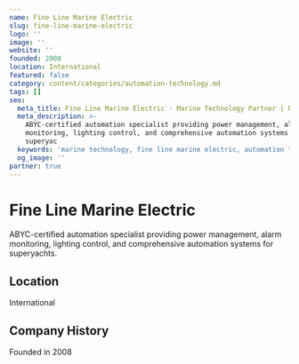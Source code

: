 ```yaml
---
name: Fine Line Marine Electric
slug: fine-line-marine-electric
logo: ''
image: ''
website: ''
founded: 2008
location: International
featured: false
category: content/categories/automation-technology.md
tags: []
seo:
  meta_title: Fine Line Marine Electric - Marine Technology Partner | Paul Thames
  meta_description: >-
    ABYC-certified automation specialist providing power management, alarm
    monitoring, lighting control, and comprehensive automation systems for
    superyac
  keywords: 'marine technology, fine line marine electric, automation technology'
  og_image: ''
partner: true
---
```


# Fine Line Marine Electric

ABYC-certified automation specialist providing power management, alarm monitoring, lighting control, and comprehensive automation systems for superyachts.



## Location

International

## Company History

Founded in 2008
